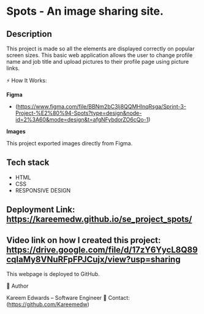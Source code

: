 # Spots - An image sharing site.

## Description

This project is made so all the elements are displayed correctly on popular screen sizes. This basic web application allows the user to change profile name and job title and upload pictures to their profile page using picture links.

⚡ How It Works:

**Figma**

- (https://www.figma.com/file/BBNm2bC3lj8QQMHlnqRsga/Sprint-3-Project-%E2%80%94-Spots?type=design&node-id=2%3A60&mode=design&t=afgNFybdorZO6cQo-1)

**Images**

This project exported images directly from Figma.

## Tech stack

- HTML
- CSS
- RESPONSIVE DESIGN

## Deployment Link: https://kareemedw.github.io/se_project_spots/

## Video link on how I created this project: https://drive.google.com/file/d/17zY6YycL8Q89cqIaMy8VNuRFpFPJCujx/view?usp=sharing

This webpage is deployed to GitHub.

👤 Author

Kareem Edwards – Software Engineer 📧 Contact: (https://github.com/Kareemedw)
